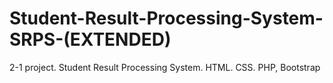 # Student-Result-Processing-System-SRPS-(EXTENDED)
2-1 project. Student Result Processing System. HTML. CSS. PHP, Bootstrap
